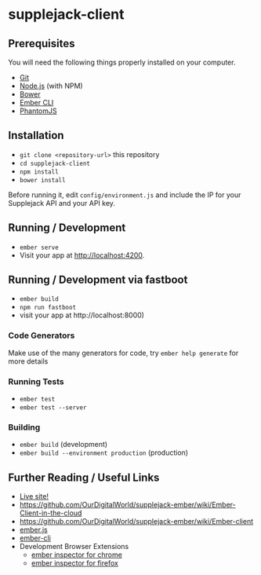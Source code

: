# supplejack-client

## Prerequisites

You will need the following things properly installed on your computer.

* [Git](https://git-scm.com/)
* [Node.js](https://nodejs.org/) (with NPM)
* [Bower](https://bower.io/)
* [Ember CLI](https://ember-cli.com/)
* [PhantomJS](http://phantomjs.org/)

## Installation

* `git clone <repository-url>` this repository
* `cd supplejack-client`
* `npm install`
* `bower install`

Before running it, edit `config/environment.js` and include the IP for
your Supplejack API and your API key.

## Running / Development

* `ember serve`
* Visit your app at [http://localhost:4200](http://localhost:4200).

## Running / Development via fastboot

* `ember build`
* `npm run fastboot`
*  visit your app at http://localhost:8000)

### Code Generators

Make use of the many generators for code, try `ember help generate` for more details

### Running Tests

* `ember test`
* `ember test --server`

### Building

* `ember build` (development)
* `ember build --environment production` (production)

## Further Reading / Useful Links
* [Live site!](http://eln-sj4.is.sfu.ca:8000/search)
* https://github.com/OurDigitalWorld/supplejack-ember/wiki/Ember-Client-in-the-cloud
* https://github.com/OurDigitalWorld/supplejack-ember/wiki/Ember-client
* [ember.js](http://emberjs.com/)
* [ember-cli](https://ember-cli.com/)
* Development Browser Extensions
  * [ember inspector for chrome](https://chrome.google.com/webstore/detail/ember-inspector/bmdblncegkenkacieihfhpjfppoconhi)
  * [ember inspector for firefox](https://addons.mozilla.org/en-US/firefox/addon/ember-inspector/)
